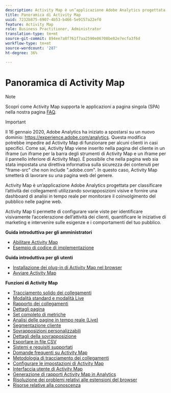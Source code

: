 ```yaml
---
description: Activity Map è un’applicazione Adobe Analytics progettata per classificare l’attività dei collegamenti utilizzando sovrapposizioni visive e fornire una dashboard di analisi in tempo reale per monitorare il coinvolgimento del pubblico nelle pagine web.
title: Panoramica di Activity Map
uuid: 7232b875-6907-4b53-b466-5e9157a22ef0
feature: Activity Map
role: Business Practitioner, Administrator
translation-type: tm+mt
source-git-commit: 894ee7a8f761f7aa2590e06708be82e7ecfa3f6d
workflow-type: tm+mt
source-wordcount: '287'
ht-degree: 36%

---
```



# Panoramica di Activity Map

>[!NOTE]
>Scopri come Activity Map supporta le applicazioni a pagina singola (SPA) nella nostra pagina [FAQ](/help/analyze/activity-map/activitymap-faq.md).

>[!IMPORTANT]
>Il 16 gennaio 2020, Adobe Analytics ha iniziato a spostarsi su un nuovo dominio: https://experience.adobe.com/analytics. Questa modifica potrebbe impedire ad Activity Map di funzionare per alcuni clienti in casi specifici. Come sai, Activity Map viene inserito nella pagina del cliente in un iframe (un iframe per la barra degli strumenti di Activity Map e un iframe per il pannello inferiore di Activity Map). È possibile che nella pagina web sia stata impostata una direttiva informativa sulla sicurezza dei contenuti per &quot;frame-src&quot; che non include &quot;.adobe.com&quot;. In questo caso, Activity Map smetterà di lavorare su una pagina web del genere.

Activity Map è un’applicazione Adobe Analytics progettata per classificare l’attività dei collegamenti utilizzando sovrapposizioni visive e fornire una dashboard di analisi in tempo reale per monitorare il coinvolgimento del pubblico nelle pagine web.

Activity Map ti permette di configurare varie viste per identificare visivamente l’accelerazione dell’attività dei clienti, quantificare le iniziative di marketing e intervenire sulle esigenze e i comportamenti del tuo pubblico.

**Guida introduttiva per gli amministratori**

* [Abilitare Activity Map](activitymap-getting-started/activitymap-getting-started-admins/activitymap-enable.md)
* [Esempio di codice di implementazione](activitymap-getting-started/activitymap-getting-started-admins/activitymap-sample-implementation-code.md)

**Guida introduttiva per gli utenti**

* [Installazione dei plug-in di Activity Map nel browser](activitymap-getting-started/activitymap-getting-started-users/activitymap-install.md)
* [Avviare Activity Map](activitymap-getting-started/activitymap-getting-started-users/activitymap-launch.md)

**Funzioni di Activity Map**

* [Tracciamento solido dei collegamenti](lnk-tracking-overview.md)
* [Modalità standard e modalità Live](activitymap-standard-live.md)
* [Rapporto dei collegamenti](activitymap-links-report.md)
* [Dettagli pagina](activitymap-page-flow.md)
* [Set completo di metriche](activitymap-complete-metrics.md)
* [Analisi delle pagine in tempo reale (Live)](activitymap-realtime.md)
* [Segmentazione cliente](activitymap-multiple-segments.md)
* [Sovrapposizioni personalizzabili](activitymap-gainerslosers.md)
* [Dettagli della sovrapposizione](activitymap-overlay-details.md)
* [Esportare in file CSV](activitymap-csv.md)
* [Sistemi e requisiti supportati](activitymap-sysreqs.md)
* [Domande frequenti su Activity Map](activitymap-faq.md)
* [Metodologia di tracciamento dei collegamenti](activitymap-link-tracking/activitymap-link-tracking-methodology.md)
* [Configurare le impostazioni di Activity Map](activitymap-overlay-settings.md)
* [Interfaccia utente di Activity Map](activitymap-user-interface.md)
* [Generazione di rapporti Activity Map in Analytics](activitymap-reporting-analytics.md)
* [Risoluzione dei problemi relativi alle estensioni del browser](troubleshooting-browser-extensions.md)
* [Risorse relative alla conoscenza](activitymap-info-resources.md)

